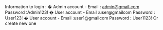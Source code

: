  Information to login :
�	Admin account - Email : admin@gmail.com Password :Admin123!
�	User account - Email :user@gmailcom Password : User123!
�	User account - Email :user1@gmailcom Password : User1123!
Or create new one
